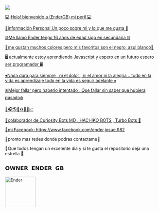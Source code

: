 <a href="https://api.whatsapp.com/send/?phone=50576390682&text=hola, buenas tardes&type=phone_number&app_absent=0" target="blank"><img src="https://img.shields.io/badge/contactame-whtsapp-25D366?style=for-the-badge&logo=whatsapp&logoColor=lightgreen" />







💻¡Hola! bienvenido a (EnderGB) mi peril 💻

👑información Personal Un poco sobre mi y lo que me gusta 👑

🌐Me llamo Ender tengo 16 años de edad sigo en secundaria 🌐

🎀me gustan muchos colores pero mis favoritos son el negro, azul blanco🎀


🖥️ actualmente estoy aprendiendo Javascript y espero en un futuro espero ser programador 🖥️

♦️Nada dura para siempre , ni el dolor , ni el amor ni la alegria .. todo en la vida es aprendizaje todo en la vida es seguir adelante ♦️

❄️Mejor fallar pero haberlo intentado , Que fallar sin saber que hubiera pasado❄️

🎵🎧🌎💱♻️🎁🧩📈


💠colaborador de Curiosity Bots MD , HACHIKO BOTS , Turbo Bots 💠

👑mi Facebook: https://www.facebook.com/ender.josue.982


🍓pronto mas redes donde podras contactame🍓

🌟Que todos tengan un excelente dia y si te gusta el repositorio deja una estrella 🌟



## `𝗢𝗪𝗡𝗘𝗥 𝗘𝗡𝗗𝗘𝗥 𝗚𝗕` 
<a href="[https://github.com/Ender-GB-Isis777]"><img src="https://github.com/Ender-GB-Isis777.png" width="100" height="100" alt="Ender"/></a>


